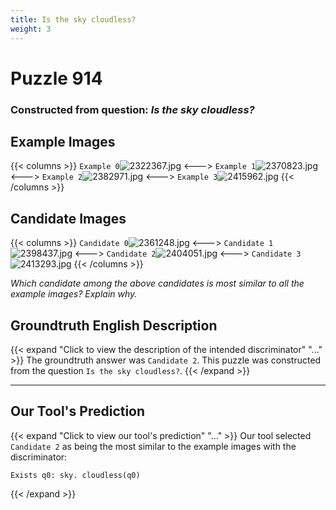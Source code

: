 ```yaml
---
title: Is the sky cloudless?
weight: 3
---
```


# Puzzle 914
### Constructed from question: _Is the sky cloudless?_


## Example Images
{{< columns >}}
`Example 0`![2322367.jpg](/gqa_images/2322367.jpg)
<--->
`Example 1`![2370823.jpg](/gqa_images/2370823.jpg)
<--->
`Example 2`![2382971.jpg](/gqa_images/2382971.jpg)
<--->
`Example 3`![2415962.jpg](/gqa_images/2415962.jpg)
{{< /columns >}}

## Candidate Images
{{< columns >}}
`Candidate 0`![2361248.jpg](/gqa_images/2361248.jpg)
<--->
`Candidate 1`![2398437.jpg](/gqa_images/2398437.jpg)
<--->
`Candidate 2`![2404051.jpg](/gqa_images/2404051.jpg)
<--->
`Candidate 3`![2413293.jpg](/gqa_images/2413293.jpg)
{{< /columns >}}

*Which candidate among the above candidates is most similar to all the example images? Explain why.*

## Groundtruth English Description

{{< expand "Click to view the description of the intended discriminator" "..." >}}
The groundtruth answer was `Candidate 2`. This puzzle was constructed from the question `Is the sky cloudless?`.
{{< /expand >}}

---

## Our Tool's Prediction

{{< expand "Click to view our tool's prediction" "..." >}}
Our tool selected `Candidate 2` as being the most similar to the example images with the discriminator:
```plaintext
Exists q0: sky. cloudless(q0)
```
{{< /expand >}}
